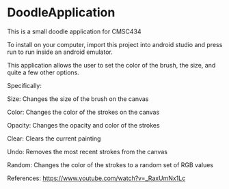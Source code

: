 # DoodleApplication
This is a small doodle application for CMSC434


To install on your computer, import this project into android studio and press run to run inside an android emulator.

This application allows the user to set the color of the brush, the size, and quite a few other options.

Specifically:

Size: Changes the size of the brush on the canvas

Color: Changes the color of the strokes on the canvas

Opacity: Changes the opacity and color of the strokes

Clear: Clears the current painting

Undo: Removes the most recent strokes from the canvas

Random: Changes the color of the strokes to a random set of RGB values



References:
https://www.youtube.com/watch?v=_RaxUmNx1Lc
